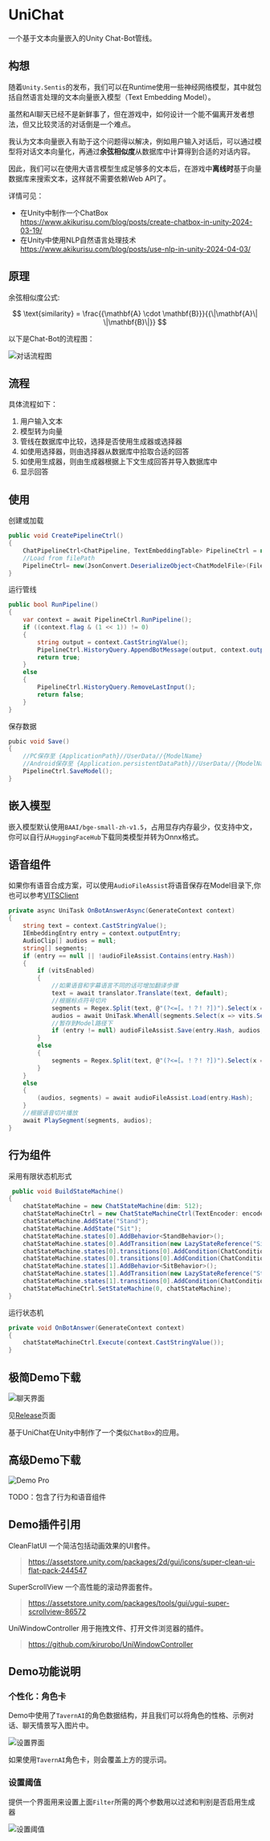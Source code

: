 # UniChat

一个基于文本向量嵌入的Unity Chat-Bot管线。

## 构想


随着`Unity.Sentis`的发布，我们可以在Runtime使用一些神经网络模型，其中就包括自然语言处理的文本向量嵌入模型（Text Embedding Model）。

虽然和AI聊天已经不是新鲜事了，但在游戏中，如何设计一个能不偏离开发者想法，但又比较灵活的对话倒是一个难点。

我认为文本向量嵌入有助于这个问题得以解决，例如用户输入对话后，可以通过模型将对话文本向量化，再通过<b>余弦相似度</b>从数据库中计算得到合适的对话内容。

因此，我们可以在使用大语言模型生成足够多的文本后，在游戏中<b>离线时</b>基于向量数据库来搜索文本，这样就不需要依赖Web API了。

详情可见：
- 在Unity中制作一个ChatBox https://www.akikurisu.com/blog/posts/create-chatbox-in-unity-2024-03-19/
- 在Unity中使用NLP自然语言处理技术 https://www.akikurisu.com/blog/posts/use-nlp-in-unity-2024-04-03/

## 原理

余弦相似度公式: 

$$
\text{similarity} = \frac{{\mathbf{A} \cdot \mathbf{B}}}{{\|\mathbf{A}\| \|\mathbf{B}\|}}
$$


以下是Chat-Bot的流程图：

![对话流程图](Images/UniChat.png)

## 流程

具体流程如下：
1. 用户输入文本
2. 模型转为向量
3. 管线在数据库中比较，选择是否使用生成器或选择器
4. 如使用选择器，则由选择器从数据库中拾取合适的回答
5. 如使用生成器，则由生成器根据上下文生成回答并导入数据库中
6. 显示回答

## 使用

创建或加载
```C#
public void CreatePipelineCtrl()
{
    ChatPipelineCtrl<ChatPipeline, TextEmbeddingTable> PipelineCtrl = new(new ChatModelFile() { fileName = $"ChatModel_{Guid.NewGuid().ToString()[0..6]}" });
    //Load from filePath
    PipelineCtrl= new(JsonConvert.DeserializeObject<ChatModelFile>(File.ReadAllText(filePath)))
}
```

运行管线
```C#
public bool RunPipeline()
{
    var context = await PipelineCtrl.RunPipeline();
    if ((context.flag & (1 << 1)) != 0)
    {
        string output = context.CastStringValue();
        PipelineCtrl.HistoryQuery.AppendBotMessage(output, context.outputEntry.Hash);
        return true;
    }
    else
    {
        PipelineCtrl.HistoryQuery.RemoveLastInput();
        return false;
    }
}
```

保存数据
```C#
pubic void Save()
{
    //PC保存至 {ApplicationPath}//UserData//{ModelName}
    //Android保存至 {Application.persistentDataPath}//UserData//{ModelName}
    PipelineCtrl.SaveModel();
}
```

## 嵌入模型

嵌入模型默认使用`BAAI/bge-small-zh-v1.5`，占用显存内存最少，仅支持中文，你可以自行从`HuggingFaceHub`下载同类模型并转为Onnx格式。

## 语音组件

如果你有语音合成方案，可以使用`AudioFileAssist`将语音保存在Model目录下,你也可以参考[VITSClient](./Runtime/Models/Audio/VITSClient.cs)

```C#
private async UniTask OnBotAnswerAsync(GenerateContext context)
{
    string text = context.CastStringValue();
    IEmbeddingEntry entry = context.outputEntry;
    AudioClip[] audios = null;
    string[] segments;
    if (entry == null || !audioFileAssist.Contains(entry.Hash))
    {
        if (vitsEnabled)
        {
            //如果语音和字幕语言不同的话可增加翻译步骤
            text = await translator.Translate(text, default);
            //根据标点符号切片
            segments = Regex.Split(text, @"(?<=[。！？! ?])").Select(x => x.Trim()).Where(x => !string.IsNullOrEmpty(x)).ToArray();
            audios = await UniTask.WhenAll(segments.Select(x => vits.SendRequestAsync(x, 0, default)));
            //暂存到Model路径下
            if (entry != null) audioFileAssist.Save(entry.Hash, audios, segments);
        }
        else
        {
            segments = Regex.Split(text, @"(?<=[。！？! ?])").Select(x => x.Trim()).Where(x => !string.IsNullOrEmpty(x)).ToArray();
        }
    }
    else
    {
        (audios, segments) = await audioFileAssist.Load(entry.Hash);
    }
    //根据语音切片播放
    await PlaySegment(segments, audios);
}
```

## 行为组件

采用有限状态机形式

```C#
 public void BuildStateMachine()
{
    chatStateMachine = new ChatStateMachine(dim: 512);
    chatStateMachineCtrl = new ChatStateMachineCtrl(TextEncoder: encoder, hostObject: gameObject, layer: 1);
    chatStateMachine.AddState("Stand");
    chatStateMachine.AddState("Sit");
    chatStateMachine.states[0].AddBehavior<StandBehavior>();
    chatStateMachine.states[0].AddTransition(new LazyStateReference("Sit"));
    chatStateMachine.states[0].transitions[0].AddCondition(ChatConditionMode.Greater, 0.6f, "我坐下了");
    chatStateMachine.states[0].transitions[0].AddCondition(ChatConditionMode.Greater, 0.6f, "我想在椅子上休息一会");
    chatStateMachine.states[1].AddBehavior<SitBehavior>();
    chatStateMachine.states[1].AddTransition(new LazyStateReference("Stand"));
    chatStateMachine.states[1].transitions[0].AddCondition(ChatConditionMode.Greater, 0.6f, "我休息完了");
    chatStateMachineCtrl.SetStateMachine(0, chatStateMachine);
}
```

运行状态机

```C#
private void OnBotAnswer(GenerateContext context)
{
    chatStateMachineCtrl.Execute(context.CastStringValue());
}
```

## 极简Demo下载

![聊天界面](Images/chat-view.png)

见[Release](https://github.com/AkiKurisu/UniChat/releases)页面


基于UniChat在Unity中制作了一个类似`ChatBox`的应用。

## 高级Demo下载

![Demo Pro](Images/demo-pro.png)

TODO：包含了行为和语音组件

## Demo插件引用

CleanFlatUI 一个简洁包括动画效果的UI套件。
>https://assetstore.unity.com/packages/2d/gui/icons/super-clean-ui-flat-pack-244547

SuperScrollView 一个高性能的滚动界面套件。
>https://assetstore.unity.com/packages/tools/gui/ugui-super-scrollview-86572

UniWindowController 用于拖拽文件、打开文件浏览器的插件。
>https://github.com/kirurobo/UniWindowController

## Demo功能说明

### 个性化：角色卡

Demo中使用了`TavernAI`的角色数据结构，并且我们可以将角色的性格、示例对话、聊天情景写入图片中。

![设置界面](Images/setting-view.png)

如果使用`TavernAI`角色卡，则会覆盖上方的提示词。

### 设置阈值

提供一个界面用来设置上面`Filter`所需的两个参数用以过滤和判别是否启用生成器

![设置阈值](Images/threshold.png)

